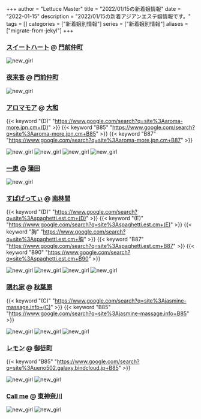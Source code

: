+++
author = "Lettuce Master"
title = "2022/01/15の新着嬢情報"
date = "2022-01-15"
description = "2022/01/15の新着アジアンエステ嬢情報です。"
tags = []
categories = ["新着嬢別情報"]
series = ["新着嬢別情報"]
aliases = ["migrate-from-jekyl"]
+++
### [スイートハート](http://www.lover.iesjp.com/) @ [門前仲町](/post/monzennakacho)


![new_girl](https://i.imgur.com/Tw7xGsQ.jpeg)
### [夜来香](http://www.yeraisha.esjp.info/) @ [門前仲町](/post/monzennakacho)


![new_girl](https://i.imgur.com/CjnxV3C.jpeg)
### [アロマモア](https://aroma-more.jpn.cm/) @ [大和](/post/yamato)
{{< keyword "(D)" "https://www.google.com/search?q=site%3Aaroma-more.jpn.cm+(D)" >}} {{< keyword "B85" "https://www.google.com/search?q=site%3Aaroma-more.jpn.cm+B85" >}} {{< keyword "B87" "https://www.google.com/search?q=site%3Aaroma-more.jpn.cm+B87" >}} 

![new_girl](https://aroma-more.jpn.cm/photos/202201/2022011415041466.jpg)
![new_girl](https://aroma-more.jpn.cm/photos/202201/2022011415041537.jpg)
![new_girl](https://aroma-more.jpn.cm/photos/202201/2022011415041644.jpg)
![new_girl](https://aroma-more.jpn.cm/photos/202201/2022011415041654.jpg)
### [一恵](http://kazue.me-es.com/) @ [蒲田](/post/kamata)


![new_girl](https://i.imgur.com/U5SM8WQ.jpeg)
### [すぱげってぃ](https://spaghetti.est.cm/) @ [南林間](/post/minamirinkan)
{{< keyword "(D)" "https://www.google.com/search?q=site%3Aspaghetti.est.cm+(D)" >}} {{< keyword "(E)" "https://www.google.com/search?q=site%3Aspaghetti.est.cm+(E)" >}} {{< keyword "胸" "https://www.google.com/search?q=site%3Aspaghetti.est.cm+胸" >}} {{< keyword "B87" "https://www.google.com/search?q=site%3Aspaghetti.est.cm+B87" >}} {{< keyword "B90" "https://www.google.com/search?q=site%3Aspaghetti.est.cm+B90" >}} 

![new_girl](https://spaghetti.est.cm/photos/sites/98/2022/01/2022011500225959.jpg_300X450.jpg)
![new_girl](https://spaghetti.est.cm/photos/sites/98/2022/01/2022011500274894.jpg_300X450.jpg)
![new_girl](https://spaghetti.est.cm/photos/sites/98/2022/01/2022011500313522.jpg_300X450.jpg)
![new_girl](https://spaghetti.est.cm/photos/sites/98/2022/01/2022011500591118.jpg_300X450.jpg)
### [隠れ家](http://jasmine-massage.info/) @ [秋葉原](/post/akihabara)
{{< keyword "(C)" "https://www.google.com/search?q=site%3Ajasmine-massage.info+(C)" >}} {{< keyword "B85" "https://www.google.com/search?q=site%3Ajasmine-massage.info+B85" >}} 

![new_girl](https://i.imgur.com/noV4yaS.jpeg)
![new_girl](https://i.imgur.com/CIOjT28.jpeg)
![new_girl](https://i.imgur.com/kuZpNFL.jpeg)
### [レモン](http://ueno502.galaxy.bindcloud.jp/) @ [御徒町](/post/okachimachi)
{{< keyword "B85" "https://www.google.com/search?q=site%3Aueno502.galaxy.bindcloud.jp+B85" >}} 

![new_girl](https://i.imgur.com/87MqsdW.jpeg)
![new_girl](https://i.imgur.com/wNpDjLD.jpeg)
### [Call me](https://callme.iest.info/) @ [東神奈川](/post/higashikanagawa)


![new_girl](https://callme.iest.info/photos/sites/65/2022/01/2022011404214527.jpg)
![new_girl](https://callme.iest.info/photos/sites/65/2022/01/2022011404214527.jpg_300X450.jpg)
